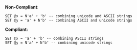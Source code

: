 **Non-Compliant:**

```tsql
SET @x = N'a' + 'b' -- combining unicode and ASCII strings
SET @y = 'a' + N'b' -- combining ASCII and unicode strings
```

**Compliant:**

```tsql
SET @x = 'a' + 'b' -- combining ASCII strings
SET @y = N'a' + N'b' -- combining unicode strings
```
